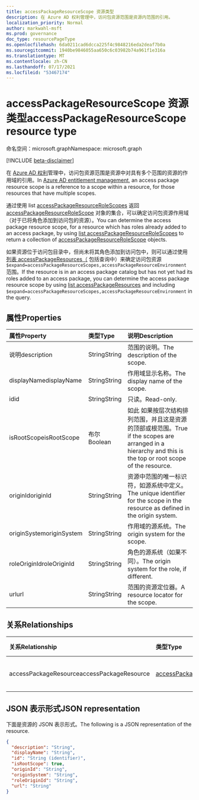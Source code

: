 ```yaml
---
title: accessPackageResourceScope 资源类型
description: 在 Azure AD 权利管理中，访问包资源范围是资源内范围的引用。
localization_priority: Normal
author: markwahl-msft
ms.prod: governance
doc_type: resourcePageType
ms.openlocfilehash: 6da0211cad6dcca225f4c9848216eda2deaf7b0a
ms.sourcegitcommit: 1940be9846055aa650c6c03982b74a961f1e316a
ms.translationtype: MT
ms.contentlocale: zh-CN
ms.lasthandoff: 07/17/2021
ms.locfileid: "53467174"
---
```

# <a name="accesspackageresourcescope-resource-type"></a><span data-ttu-id="63616-103">accessPackageResourceScope 资源类型</span><span class="sxs-lookup"><span data-stu-id="63616-103">accessPackageResourceScope resource type</span></span>

<span data-ttu-id="63616-104">命名空间：microsoft.graph</span><span class="sxs-lookup"><span data-stu-id="63616-104">Namespace: microsoft.graph</span></span>

[!INCLUDE [beta-disclaimer](../../includes/beta-disclaimer.md)]

<span data-ttu-id="63616-105">在 [Azure AD 权利](entitlementmanagement-root.md)管理中，访问包资源范围是资源中对具有多个范围的资源的作用域的引用。</span><span class="sxs-lookup"><span data-stu-id="63616-105">In [Azure AD entitlement management](entitlementmanagement-root.md), an access package resource scope is a reference to a scope within a resource, for those resources that have multiple scopes.</span></span>

<span data-ttu-id="63616-106">通过使用 list [accessPackageResourceRoleScopes](../api/accesspackage-list-accesspackageresourcerolescopes.md) 返回 [accessPackageResourceRoleScope](accesspackageresourcerolescope.md) 对象的集合，可以确定访问包资源作用域（对于已将角色添加到访问包的资源）。</span><span class="sxs-lookup"><span data-stu-id="63616-106">You can determine the access package resource scope, for a resource which has roles already added to an access package, by using [list accessPackageResourceRoleScopes](../api/accesspackage-list-accesspackageresourcerolescopes.md) to return a collection of [accessPackageResourceRoleScope](accesspackageresourcerolescope.md) objects.</span></span>

<span data-ttu-id="63616-107">如果资源位于访问包目录中，但尚未将其角色添加到访问包中，则可以通过使用 [列表 accessPackageResources（](../api/accesspackagecatalog-list-accesspackageresources.md) 包括查询中）来确定访问包资源 `$expand=accessPackageResourceScopes,accessPackageResourceEnvironment` 范围。</span><span class="sxs-lookup"><span data-stu-id="63616-107">If the resource is in an access package catalog but has not yet had its roles added to an access package, you can determine the access package resource scope by using [list accessPackageResources](../api/accesspackagecatalog-list-accesspackageresources.md) and including `$expand=accessPackageResourceScopes,accessPackageResourceEnvironment` in the query.</span></span>

## <a name="properties"></a><span data-ttu-id="63616-108">属性</span><span class="sxs-lookup"><span data-stu-id="63616-108">Properties</span></span>

| <span data-ttu-id="63616-109">属性</span><span class="sxs-lookup"><span data-stu-id="63616-109">Property</span></span>     | <span data-ttu-id="63616-110">类型</span><span class="sxs-lookup"><span data-stu-id="63616-110">Type</span></span>        | <span data-ttu-id="63616-111">说明</span><span class="sxs-lookup"><span data-stu-id="63616-111">Description</span></span> |
|:-------------|:------------|:------------|
|<span data-ttu-id="63616-112">说明</span><span class="sxs-lookup"><span data-stu-id="63616-112">description</span></span>|<span data-ttu-id="63616-113">String</span><span class="sxs-lookup"><span data-stu-id="63616-113">String</span></span>|<span data-ttu-id="63616-114">范围的说明。</span><span class="sxs-lookup"><span data-stu-id="63616-114">The description of the scope.</span></span>|
|<span data-ttu-id="63616-115">displayName</span><span class="sxs-lookup"><span data-stu-id="63616-115">displayName</span></span>|<span data-ttu-id="63616-116">String</span><span class="sxs-lookup"><span data-stu-id="63616-116">String</span></span>|<span data-ttu-id="63616-117">作用域显示名称。</span><span class="sxs-lookup"><span data-stu-id="63616-117">The display name of the scope.</span></span>|
|<span data-ttu-id="63616-118">id</span><span class="sxs-lookup"><span data-stu-id="63616-118">id</span></span>|<span data-ttu-id="63616-119">String</span><span class="sxs-lookup"><span data-stu-id="63616-119">String</span></span>| <span data-ttu-id="63616-120">只读。</span><span class="sxs-lookup"><span data-stu-id="63616-120">Read-only.</span></span>|
|<span data-ttu-id="63616-121">isRootScope</span><span class="sxs-lookup"><span data-stu-id="63616-121">isRootScope</span></span>|<span data-ttu-id="63616-122">布尔</span><span class="sxs-lookup"><span data-stu-id="63616-122">Boolean</span></span>|<span data-ttu-id="63616-123">如此 如果按层次结构排列范围，并且这是资源的顶部或根范围。</span><span class="sxs-lookup"><span data-stu-id="63616-123">True if the scopes are arranged in a hierarchy and this is the top or root scope of the resource.</span></span>|
|<span data-ttu-id="63616-124">originId</span><span class="sxs-lookup"><span data-stu-id="63616-124">originId</span></span>|<span data-ttu-id="63616-125">String</span><span class="sxs-lookup"><span data-stu-id="63616-125">String</span></span>|<span data-ttu-id="63616-126">资源中范围的唯一标识符，如源系统中定义。</span><span class="sxs-lookup"><span data-stu-id="63616-126">The unique identifier for the scope in the resource as defined in the origin system.</span></span>|
|<span data-ttu-id="63616-127">originSystem</span><span class="sxs-lookup"><span data-stu-id="63616-127">originSystem</span></span>|<span data-ttu-id="63616-128">String</span><span class="sxs-lookup"><span data-stu-id="63616-128">String</span></span>|<span data-ttu-id="63616-129">作用域的源系统。</span><span class="sxs-lookup"><span data-stu-id="63616-129">The origin system for the scope.</span></span>|
|<span data-ttu-id="63616-130">roleOriginId</span><span class="sxs-lookup"><span data-stu-id="63616-130">roleOriginId</span></span>|<span data-ttu-id="63616-131">String</span><span class="sxs-lookup"><span data-stu-id="63616-131">String</span></span>|<span data-ttu-id="63616-132">角色的源系统（如果不同）。</span><span class="sxs-lookup"><span data-stu-id="63616-132">The origin system for the role, if different.</span></span>|
|<span data-ttu-id="63616-133">url</span><span class="sxs-lookup"><span data-stu-id="63616-133">url</span></span>|<span data-ttu-id="63616-134">String</span><span class="sxs-lookup"><span data-stu-id="63616-134">String</span></span>|<span data-ttu-id="63616-135">范围的资源定位器。</span><span class="sxs-lookup"><span data-stu-id="63616-135">A resource locator for the scope.</span></span>|

## <a name="relationships"></a><span data-ttu-id="63616-136">关系</span><span class="sxs-lookup"><span data-stu-id="63616-136">Relationships</span></span>

| <span data-ttu-id="63616-137">关系</span><span class="sxs-lookup"><span data-stu-id="63616-137">Relationship</span></span> | <span data-ttu-id="63616-138">类型</span><span class="sxs-lookup"><span data-stu-id="63616-138">Type</span></span>        | <span data-ttu-id="63616-139">说明</span><span class="sxs-lookup"><span data-stu-id="63616-139">Description</span></span> |
|:-------------|:------------|:------------|
|<span data-ttu-id="63616-140">accessPackageResource</span><span class="sxs-lookup"><span data-stu-id="63616-140">accessPackageResource</span></span>|[<span data-ttu-id="63616-141">accessPackageResource</span><span class="sxs-lookup"><span data-stu-id="63616-141">accessPackageResource</span></span>](accesspackageresource.md)| <span data-ttu-id="63616-p101">只读。可为空。</span><span class="sxs-lookup"><span data-stu-id="63616-p101">Read-only. Nullable.</span></span>|

## <a name="json-representation"></a><span data-ttu-id="63616-144">JSON 表示形式</span><span class="sxs-lookup"><span data-stu-id="63616-144">JSON representation</span></span>

<span data-ttu-id="63616-145">下面是资源的 JSON 表示形式。</span><span class="sxs-lookup"><span data-stu-id="63616-145">The following is a JSON representation of the resource.</span></span>

<!-- {
  "blockType": "resource",
  "optionalProperties": [

  ],
  "@odata.type": "microsoft.graph.accessPackageResourceScope",
  "keyProperty": "id"
}-->

```json
{
  "description": "String",
  "displayName": "String",
  "id": "String (identifier)",
  "isRootScope": true,
  "originId": "String",
  "originSystem": "String",
  "roleOriginId": "String",
  "url": "String"
}
```

<!-- uuid: 16cd6b66-4b1a-43a1-adaf-3a886856ed98
2019-02-04 14:57:30 UTC -->
<!-- {
  "type": "#page.annotation",
  "description": "accessPackageResourceScope resource",
  "keywords": "",
  "section": "documentation",
  "tocPath": ""
}-->


